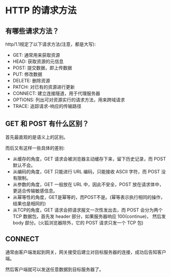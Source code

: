 # HTTP 的请求方法

## 有哪些请求方法？

http/1.1规定了以下请求方法(注意，都是大写):

* GET: 通常用来获取资源
* HEAD: 获取资源的元信息
* POST: 提交数据，即上传数据
* PUT: 修改数据
* DELETE: 删除资源
* PATCH: 对已有的资源进行更新
* CONNECT: 建立连接隧道，用于代理服务器
* OPTIONS: 列出可对资源实行的请求方法，用来跨域请求
* TRACE: 追踪请求-响应的传输路径

## GET 和 POST 有什么区别？

首先最直观的是语义上的区别。

而后又有这样一些具体的差别:

* 从缓存的角度，GET 请求会被浏览器主动缓存下来，留下历史记录，而 POST 默认不会。
* 从编码的角度，GET 只能进行 URL 编码，只能接收 ASCII 字符，而 POST 没有限制。
* 从参数的角度，GET 一般放在 URL 中，因此不安全，POST 放在请求体中，更适合传输敏感信息。
* 从幂等性的角度，GET是幂等的，而POST不是。(幂等表示执行相同的操作，结果也是相同的)
* 从TCP的角度，GET 请求会把请求报文一次性发出去，而 POST 会分为两个 TCP 数据包，首先发 header 部分，如果服务器响应 100(continue)， 然后发 body 部分。(火狐浏览器除外，它的 POST 请求只发一个 TCP 包)

## CONNECT

通常由客户端发起到网关，网关接受后建立对目标服务器的连接，成功后告知客户端。

然后客户端就可以发送任意数据到目标服务器了。
